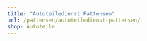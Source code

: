 ```yaml
---
title: "Autoteiledienst Pattensen"
url: /pattensen/autoteiledienst-pattensen/
shop: Autoteile
---
```

